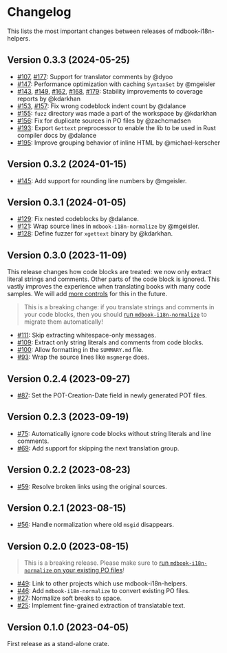 # Changelog

This lists the most important changes between releases of mdbook-i18n-helpers.

## Version 0.3.3 (2024-05-25)

- [#107], [#177]: Support for translator comments by @dyoo
- [#147]: Performance optimization with caching `SyntaxSet` by @mgeisler
- [#143], [#149], [#162], [#168], [#179]: Stability improvements to coverage
  reports by @kdarkhan
- [#153], [#157]: Fix wrong codeblock indent count by @dalance
- [#155]: `fuzz` directory was made a part of the workspace by @kdarkhan
- [#156]: Fix for duplicate sources in PO files by @zachcmadsen
- [#193]: Export `Gettext` preprocessor to enable the lib to be used in Rust
  compiler docs by @dalance
- [#195]: Improve grouping behavior of inline HTML by @michael-kerscher

## Version 0.3.2 (2024-01-15)

- [#145]: Add support for rounding line numbers by @mgeisler.

## Version 0.3.1 (2024-01-05)

- [#129]: Fix nested codeblocks by @dalance.
- [#121]: Wrap source lines in `mdbook-i18n-normalize` by @mgeisler.
- [#128]: Define fuzzer for `xgettext` binary by @kdarkhan.

## Version 0.3.0 (2023-11-09)

This release changes how code blocks are treated: we now only extract literal
strings and comments. Other parts of the code block is ignored. This vastly
improves the experience when translating books with many code samples. We will
add [more controls][#76] for this in the future.

> This is a breaking change: if you translate strings and comments in your code
> blocks, then you should [run `mdbook-i18n-normalize`](USAGE.md) to migrate
> them automatically!

- [#111]: Skip extracting whitespace-only messages.
- [#109]: Extract only string literals and comments from code blocks.
- [#100]: Allow formatting in the `SUMMARY.md` file.
- [#93]: Wrap the source lines like `msgmerge` does.

## Version 0.2.4 (2023-09-27)

- [#87]: Set the POT-Creation-Date field in newly generated POT files.

## Version 0.2.3 (2023-09-19)

- [#75]: Automatically ignore code blocks without string literals and line
  comments.
- [#69]: Add support for skipping the next translation group.

## Version 0.2.2 (2023-08-23)

- [#59]: Resolve broken links using the original sources.

## Version 0.2.1 (2023-08-15)

- [#56]: Handle normalization where old `msgid` disappears.

## Version 0.2.0 (2023-08-15)

> This is a breaking release. Please make sure to
> [run `mdbook-i18n-normalize` on your existing PO files](USAGE.md)!

- [#49]: Link to other projects which use mdbook-i18n-helpers.
- [#46]: Add `mdbook-i18n-normalize` to convert existing PO files.
- [#27]: Normalize soft breaks to space.
- [#25]: Implement fine-grained extraction of translatable text.

## Version 0.1.0 (2023-04-05)

First release as a stand-alone crate.

[#195]: https://github.com/google/mdbook-i18n-helpers/pull/195
[#193]: https://github.com/google/mdbook-i18n-helpers/pull/193
[#179]: https://github.com/google/mdbook-i18n-helpers/pull/179
[#177]: https://github.com/google/mdbook-i18n-helpers/pull/177
[#168]: https://github.com/google/mdbook-i18n-helpers/pull/168
[#162]: https://github.com/google/mdbook-i18n-helpers/pull/162
[#157]: https://github.com/google/mdbook-i18n-helpers/pull/157
[#156]: https://github.com/google/mdbook-i18n-helpers/pull/156
[#155]: https://github.com/google/mdbook-i18n-helpers/pull/155
[#153]: https://github.com/google/mdbook-i18n-helpers/pull/153
[#149]: https://github.com/google/mdbook-i18n-helpers/pull/149
[#147]: https://github.com/google/mdbook-i18n-helpers/pull/147
[#145]: https://github.com/google/mdbook-i18n-helpers/pull/145
[#143]: https://github.com/google/mdbook-i18n-helpers/pull/143
[#129]: https://github.com/google/mdbook-i18n-helpers/pull/129
[#128]: https://github.com/google/mdbook-i18n-helpers/pull/128
[#121]: https://github.com/google/mdbook-i18n-helpers/pull/121
[#111]: https://github.com/google/mdbook-i18n-helpers/pull/111
[#109]: https://github.com/google/mdbook-i18n-helpers/pull/109
[#107]: https://github.com/google/mdbook-i18n-helpers/pull/107
[#100]: https://github.com/google/mdbook-i18n-helpers/pull/100
[#93]: https://github.com/google/mdbook-i18n-helpers/pull/93
[#87]: https://github.com/google/mdbook-i18n-helpers/pull/87
[#76]: https://github.com/google/mdbook-i18n-helpers/issues/76
[#75]: https://github.com/google/mdbook-i18n-helpers/pull/75
[#69]: https://github.com/google/mdbook-i18n-helpers/pull/69
[#59]: https://github.com/google/mdbook-i18n-helpers/pull/59
[#56]: https://github.com/google/mdbook-i18n-helpers/pull/56
[#49]: https://github.com/google/mdbook-i18n-helpers/pull/49
[#46]: https://github.com/google/mdbook-i18n-helpers/pull/46
[#27]: https://github.com/google/mdbook-i18n-helpers/pull/27
[#25]: https://github.com/google/mdbook-i18n-helpers/pull/25
